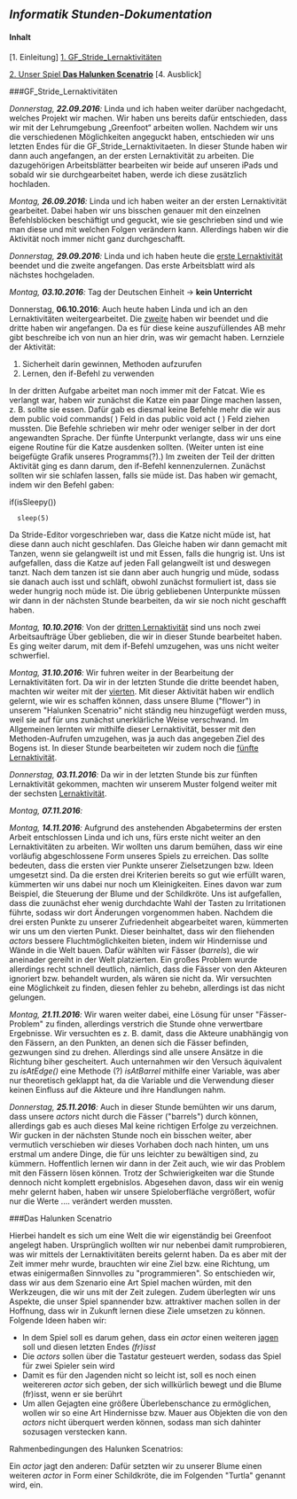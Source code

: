 ## _Informatik Stunden-Dokumentation_

#### **Inhalt**
[1. Einleitung]
[1. GF_Stride_Lernaktivitäten](#GF_S._L.)

[2. Unser Spiel **Das Halunken Scenatrio**](#HalScen)
[4. Ausblick]

###GF_Stride_Lernaktivitäten<a name="GF_S._L."></a>
  
  _Donnerstag, **22.09.2016**:_
  Linda und ich haben weiter darüber nachgedacht, welches Projekt wir machen. Wir haben uns bereits dafür entschieden, dass wir     mit der Lehrumgebung „Greenfoot“ arbeiten wollen. Nachdem wir uns die verschiedenen Möglichkeiten angeguckt haben, entschieden     wir uns letzten Endes für die GF_Stride_Lernaktivitaeten.
  In dieser Stunde haben wir dann auch angefangen, an der ersten Lernaktivität zu arbeiten. Die dazugehörigen Arbeitsblätter         bearbeiten wir beide auf unseren iPads und sobald wir sie durchgearbeitet haben, werde ich diese zusätzlich hochladen.
  
  _Montag, **26.09.2016**:_
  Linda und ich haben weiter an der ersten Lernaktivität gearbeitet. Dabei haben wir uns bisschen genauer mit den einzelnen         Befehlsblöcken beschäftigt und geguckt, wie sie geschrieben sind und wie man diese und mit welchen Folgen verändern kann.     Allerdings haben wir die Aktivität noch immer nicht ganz durchgeschafft.

  _Donnerstag, **29.09.2016**:_
  Linda und ich haben heute die [erste Lernaktivität][Lernaktivität 1] beendet und die zweite angefangen. Das erste Arbeitsblatt wird als nächstes     hochgeladen.
  
  _Montag, **03.10.2016**:_ Tag der Deutschen Einheit → **kein Unterricht**
  
  Donnerstag, **06.10.2016**:
  Auch heute haben Linda und ich an den Lernaktivitäten weitergearbeitet. Die [zweite][Lernaktivität 2] haben wir beendet und die dritte haben wir angefangen. Da es für diese keine auszufüllendes AB mehr gibt beschreibe ich von nun an hier drin,    was   wir gemacht haben.
  Lernziele der Aktivität:
  1. Sicherheit darin gewinnen, Methoden aufzurufen
  2. Lernen, den if-Befehl zu verwenden 
  
  In der dritten Aufgabe arbeitet man noch immer mit der Fatcat. Wie es verlangt war, haben wir zunächst die Katze ein paar       Dinge machen lassen, z. B. sollte sie essen. Dafür gab es diesmal keine Befehle mehr die wir aus dem public void commands( )  Feld in das public void act ( ) Feld ziehen mussten. Die Befehle schrieben wir mehr oder weniger selber in der dort angewandten   Sprache. Der fünfte Unterpunkt verlangte, dass wir uns eine eigene Routine für die Katze ausdenken sollten. (Weiter unten ist   eine beigefügte Grafik unseres Programms(?).) 
  Im zweiten der Teil der dritten Aktivität ging es dann darum, den if-Befehl kennenzulernen. Zunächst sollten wir sie schlafen   lassen, falls sie müde ist. Das haben wir gemacht, indem wir den Befehl gaben: 


  if(isSleepy())
  
	  sleep(5)
    
    
 Da Stride-Editor vorgeschrieben war, dass die Katze nicht müde ist, hat diese dann auch nicht geschlafen. Das Gleiche haben   wir dann gemacht mit Tanzen, wenn sie gelangweilt ist und mit Essen, falls die hungrig ist. Uns ist aufgefallen, dass die Katze   auf jeden Fall gelangweilt ist und deswegen tanzt. Nach dem tanzen ist sie dann aber auch hungrig und müde, sodass sie danach   auch isst und schläft, obwohl zunächst formuliert ist, dass sie weder  hungrig noch müde ist.
  Die übrig gebliebenen Unterpunkte müssen wir dann in der nächsten Stunde bearbeiten, da wir sie noch nicht geschafft haben.
  
_Montag, **10.10.2016**:_
Von der [dritten Lernaktivität][Lernaktivität 3] sind uns noch zwei Arbeitsaufträge Über geblieben, die wir in dieser Stunde bearbeitet haben. Es ging weiter darum, mit dem if-Befehl umzugehen, was uns nicht weiter schwerfiel.

_Montag, **31.10.2016**:_
Wir fuhren weiter in der Bearbeitung der Lernaktivitäten fort. Da wir in der letzten Stunde die dritte beendet haben, machten wir weiter mit der [vierten][Lernaktivität 4]. Mit dieser Aktivität haben wir endlich gelernt, wie wir es schaffen können, dass unsere Blume ("flower") in unserem "Halunken Scenatrio" nicht ständig neu hinzugefügt werden muss, weil sie auf für uns zunächst unerklärliche Weise verschwand. Im Allgemeinen lernten wir mithilfe dieser Lernaktivität, besser mit den Methoden-Aufrufen umzugehen, was ja auch das angegeben Ziel des Bogens ist.
In dieser Stunde bearbeiteten wir zudem noch die [fünfte Lernaktivität][Lernaktivität 5].

_Donnerstag, **03.11.2016**:_ 
Da wir in der letzten Stunde bis zur fünften Lernaktivität gekommen, machten wir unserem Muster folgend weiter mit der sechsten [Lernaktivität][Lernaktivität 6]. 

_Montag, **07.11.2016**:_

_Montag, **14.11.2016**:_
Aufgrund des anstehenden Abgabetermins der ersten Arbeit entschlossen Linda und ich uns, fürs erste nicht weiter an den Lernaktivitäten zu arbeiten. Wir wollten uns darum bemühen, dass wir eine vorläufig abgeschlossene Form unseres Spiels zu erreichen. Das sollte bedeuten, dass die ersten vier Punkte unserer Zielsetzungen bzw. Ideen umgesetzt sind. Da die ersten drei Kriterien bereits so gut wie erfüllt waren, kümmerten wir uns dabei nur noch um Kleinigkeiten. Eines davon war zum Beispiel, die Steuerung der Blume und der Schildkröte. Uns ist aufgefallen, dass die zuunächst eher wenig durchdachte Wahl der Tasten zu Irritationen führte, sodass wir dort Änderungen vorgenommen haben. Nachdem die drei ersten Punkte zu unserer Zufriedenheit abgearbeitet waren, kümmerten wir uns um den vierten Punkt. Dieser beinhaltet, dass wir den fliehenden _actors_ bessere Fluchtmöglichkeiten bieten, indem wir Hindernisse und Wände in die Welt bauen. Dafür wählten wir Fässer (_barrels_), die wir aneinader gereiht in der Welt platzierten. Ein großes Problem wurde allerdings recht schnell deutlich, nämlich, dass die Fässer von den Akteuren ignoriert bzw. behandelt wurden, als wären sie nicht da. Wir versuchten eine Möglichkeit zu finden, diesen fehler zu behebn, allerdings ist das nicht gelungen.  

_Montag, **21.11.2016**:_
Wir waren weiter dabei, eine Lösung für unser "Fässer-Problem" zu finden, allerdings verstrich die Stunde ohne verwertbare Ergebnisse. Wir versuchten es z. B. damit, dass die Akteure unabhängig von den Fässern, an den Punkten, an denen sich die Fässer befinden, gezwungen sind zu drehen. Allerdings sind alle unsere Ansätze in die Richtung biher gescheitert.
Auch unternahmen wir den Versuch äquivalent zu _isAtEdge()_ eine Methode (?) _isAtBarrel_ mithilfe einer Variable, was aber nur theoretisch geklappt hat, da die Variable und die Verwendung dieser keinen Einfluss auf die Akteure und ihre Handlungen nahm.

_Donnerstag, **25.11.2016**:_
Auch in dieser Stunde bemühten wir uns darum, dass unsere _actors_ nicht durch die Fässer ("barrels") durch können, allerdings gab es auch dieses Mal keine richtigen Erfolge zu verzeichnen. Wir gucken in der nächsten Stunde noch ein bisschen weiter, aber vermutlich verschieben wir dieses Vorhaben doch nach hinten, um uns erstmal um andere Dinge, die für uns leichter zu bewältigen sind, zu kümmern. Hoffentlich lernen wir dann in der Zeit auch, wie wir das Problem mit den Fässern lösen können. Trotz der Schwierigkeiten war die Stunde dennoch nicht komplett ergebnislos. Abgesehen davon, dass wir ein wenig mehr gelernt haben, haben wir unsere Spieloberfläche vergrößert, wofür nur die Werte .... verändert werden mussten.

###Das Halunken Scenatrio<a name="HalScen"></a>

Hierbei handelt es sich um eine Welt die wir eigenständig bei Greenfoot angelegt haben. Ursprünglich wollten wir nur nebenbei damit rumprobieren, was wir mittels der Lernaktivitäten bereits gelernt haben. Da es aber mit der Zeit immer mehr wurde, brauchten wir eine Ziel bzw. eine Richtung, um etwas einigermaßen Sinnvolles zu "programmieren". So entschieden wir, dass wir aus dem Szenario eine Art Spiel machen würden, mit den Werkzeugen, die wir uns mit der Zeit zulegen. Zudem überlegten wir uns Aspekte, die unser Spiel spannender bzw. attraktiver machen sollen in der Hoffnung, dass wir in Zukunft lernen diese Ziele umsetzen zu können.
Folgende Ideen haben wir:
* In dem Spiel soll es darum gehen, dass ein _actor_ einen weiteren [jagen](#Lsg1) soll und diesen letzten Endes _(fr)isst_
* Die _actors_ sollen über die Tastatur gesteuert werden, sodass das Spiel für zwei Spieler sein wird
* Damit es für den Jagenden nicht so leicht ist, soll es noch einen weitereren _actor_ sich geben, der sich willkürlich bewegt und die Blume (fr)isst, wenn er sie berührt
* Um allen Gejagten eine größere Überlebenschance zu ermöglichen, wollen wir so eine Art Hindernisse bzw. Mauer aus Objekten die von den _actors_ nicht überquert werden können, sodass man sich dahinter sozusagen verstecken kann.

Rahmenbedingungen des Halunken Scenatrios:

Ein _actor_ jagt den anderen<a name="Lsg1"></a>:
Dafür setzten wir zu unserer Blume einen weiteren _actor_ in Form einer Schildkröte, die im Folgenden "Turtla" genannt wird, ein.

  [Lernaktivität 1]:https://github.com/JasminJarecki/GF_Stride_Lernaktivitaeten/blob/master/Lernaktivitäten/Lernaktivitaet_1_Meet-the-greeps_german%20(1).pdf
  
  [Lernaktivität 2]:https://github.com/JasminJarecki/GF_Stride_Lernaktivitaeten/blob/master/Lernaktivitäten/Lernaktivitaet_2_FatCat_german.pdf

[Lernaktivität 3]:https://github.com/JasminJarecki/GF_Stride_Lernaktivitaeten/blob/master/Lernaktivitäten/Lernaktivitaet_3_FatCat_if_command_german.pdf

[Lernaktivität 4]:https://github.com/JasminJarecki/GF_Stride_Lernaktivitaeten/blob/master/Lernaktivitäten/Lernaktivitaet_4_Little_Crab_german.pdf

[Lernaktivität 5]:https://github.com/JasminJarecki/GF_Stride_Lernaktivitaeten/blob/master/Lernaktivitäten/Lernaktivitaet_5_Little_Crab_Zufallszahlen_dot_notation_german.pdf

[Lernaktivität 6]:https://github.com/JasminJarecki/GF_Stride_Lernaktivitaeten/blob/master/Lernaktivitäten/Lernaktivitaet_6_Little_Crab_new_classes_german.pdf



